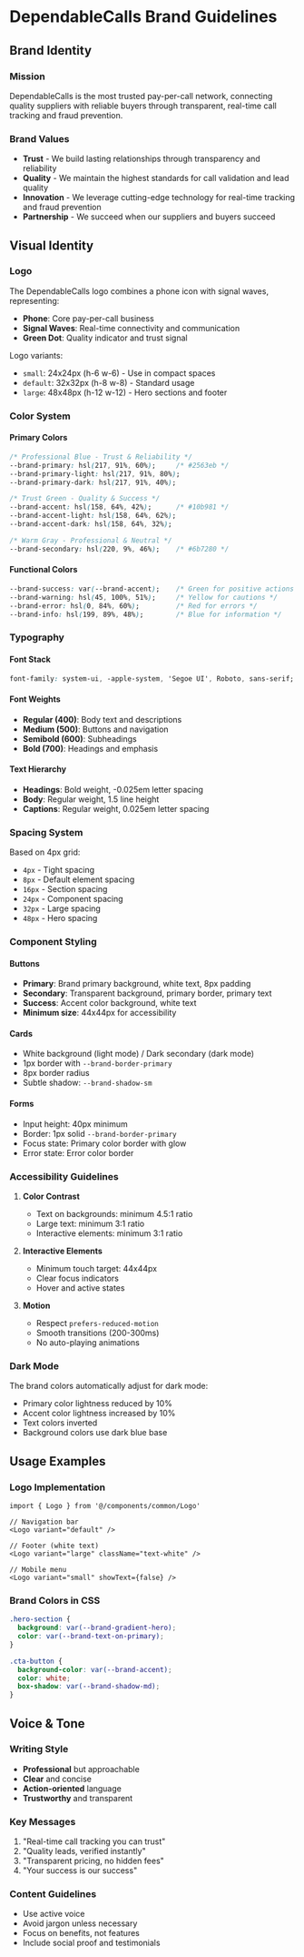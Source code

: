 # DependableCalls Brand Guidelines

## Brand Identity

### Mission
DependableCalls is the most trusted pay-per-call network, connecting quality suppliers with reliable buyers through transparent, real-time call tracking and fraud prevention.

### Brand Values
- **Trust** - We build lasting relationships through transparency and reliability
- **Quality** - We maintain the highest standards for call validation and lead quality
- **Innovation** - We leverage cutting-edge technology for real-time tracking and fraud prevention
- **Partnership** - We succeed when our suppliers and buyers succeed

## Visual Identity

### Logo
The DependableCalls logo combines a phone icon with signal waves, representing:
- **Phone**: Core pay-per-call business
- **Signal Waves**: Real-time connectivity and communication
- **Green Dot**: Quality indicator and trust signal

Logo variants:
- `small`: 24x24px (h-6 w-6) - Use in compact spaces
- `default`: 32x32px (h-8 w-8) - Standard usage
- `large`: 48x48px (h-12 w-12) - Hero sections and footer

### Color System

#### Primary Colors
```css
/* Professional Blue - Trust & Reliability */
--brand-primary: hsl(217, 91%, 60%);     /* #2563eb */
--brand-primary-light: hsl(217, 91%, 80%);
--brand-primary-dark: hsl(217, 91%, 40%);

/* Trust Green - Quality & Success */
--brand-accent: hsl(158, 64%, 42%);      /* #10b981 */
--brand-accent-light: hsl(158, 64%, 62%);
--brand-accent-dark: hsl(158, 64%, 32%);

/* Warm Gray - Professional & Neutral */
--brand-secondary: hsl(220, 9%, 46%);    /* #6b7280 */
```

#### Functional Colors
```css
--brand-success: var(--brand-accent);    /* Green for positive actions */
--brand-warning: hsl(45, 100%, 51%);     /* Yellow for cautions */
--brand-error: hsl(0, 84%, 60%);         /* Red for errors */
--brand-info: hsl(199, 89%, 48%);        /* Blue for information */
```

### Typography

#### Font Stack
```css
font-family: system-ui, -apple-system, 'Segoe UI', Roboto, sans-serif;
```

#### Font Weights
- **Regular (400)**: Body text and descriptions
- **Medium (500)**: Buttons and navigation
- **Semibold (600)**: Subheadings
- **Bold (700)**: Headings and emphasis

#### Text Hierarchy
- **Headings**: Bold weight, -0.025em letter spacing
- **Body**: Regular weight, 1.5 line height
- **Captions**: Regular weight, 0.025em letter spacing

### Spacing System
Based on 4px grid:
- `4px` - Tight spacing
- `8px` - Default element spacing
- `16px` - Section spacing
- `24px` - Component spacing
- `32px` - Large spacing
- `48px` - Hero spacing

### Component Styling

#### Buttons
- **Primary**: Brand primary background, white text, 8px padding
- **Secondary**: Transparent background, primary border, primary text
- **Success**: Accent color background, white text
- **Minimum size**: 44x44px for accessibility

#### Cards
- White background (light mode) / Dark secondary (dark mode)
- 1px border with `--brand-border-primary`
- 8px border radius
- Subtle shadow: `--brand-shadow-sm`

#### Forms
- Input height: 40px minimum
- Border: 1px solid `--brand-border-primary`
- Focus state: Primary color border with glow
- Error state: Error color border

### Accessibility Guidelines

1. **Color Contrast**
   - Text on backgrounds: minimum 4.5:1 ratio
   - Large text: minimum 3:1 ratio
   - Interactive elements: minimum 3:1 ratio

2. **Interactive Elements**
   - Minimum touch target: 44x44px
   - Clear focus indicators
   - Hover and active states

3. **Motion**
   - Respect `prefers-reduced-motion`
   - Smooth transitions (200-300ms)
   - No auto-playing animations

### Dark Mode
The brand colors automatically adjust for dark mode:
- Primary color lightness reduced by 10%
- Accent color lightness increased by 10%
- Text colors inverted
- Background colors use dark blue base

## Usage Examples

### Logo Implementation
```tsx
import { Logo } from '@/components/common/Logo'

// Navigation bar
<Logo variant="default" />

// Footer (white text)
<Logo variant="large" className="text-white" />

// Mobile menu
<Logo variant="small" showText={false} />
```

### Brand Colors in CSS
```css
.hero-section {
  background: var(--brand-gradient-hero);
  color: var(--brand-text-on-primary);
}

.cta-button {
  background-color: var(--brand-accent);
  color: white;
  box-shadow: var(--brand-shadow-md);
}
```

## Voice & Tone

### Writing Style
- **Professional** but approachable
- **Clear** and concise
- **Action-oriented** language
- **Trustworthy** and transparent

### Key Messages
1. "Real-time call tracking you can trust"
2. "Quality leads, verified instantly"
3. "Transparent pricing, no hidden fees"
4. "Your success is our success"

### Content Guidelines
- Use active voice
- Avoid jargon unless necessary
- Focus on benefits, not features
- Include social proof and testimonials